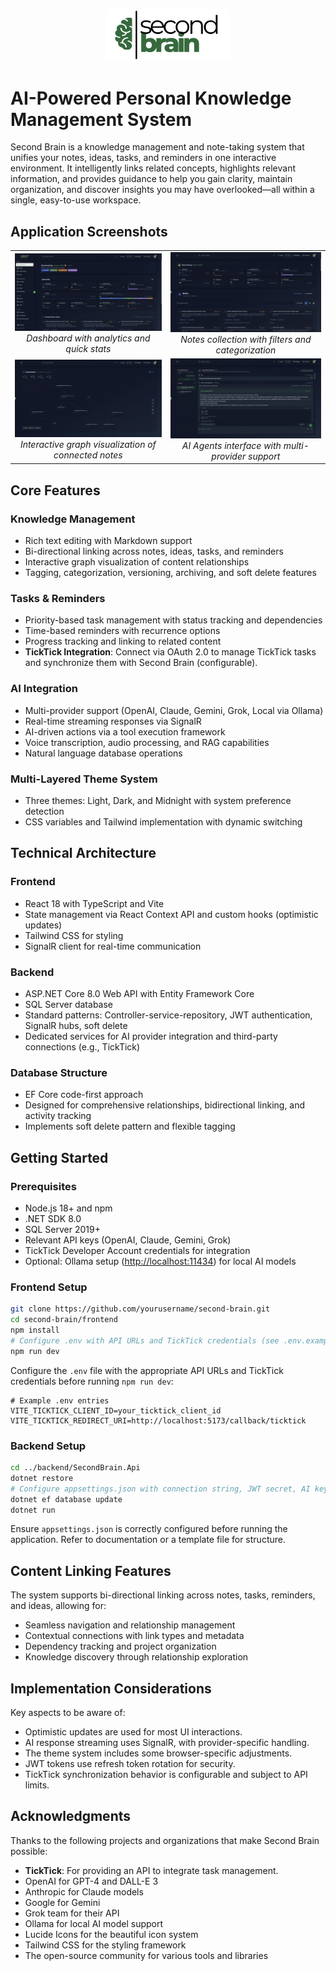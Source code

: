 <!-- markdownlint-disable MD041 MD033 -->
<p align="center">
  <picture>
    <source media="(prefers-color-scheme: dark)" srcset="frontend/src/assets/second-brain-logo-dark-mode.png">
    <source media="(prefers-color-scheme: light)" srcset="frontend/src/assets/second-brain-logo-light-mode.png">
    <img alt="Second Brain Logo" src="frontend/src/assets/second-brain-logo-light-mode.png" width="200">
  </picture>
</p>

# AI-Powered Personal Knowledge Management System

Second Brain is a knowledge management and note-taking system that unifies your notes, ideas, tasks, and reminders in one interactive environment. It intelligently links related concepts, highlights relevant information, and provides guidance to help you gain clarity, maintain organization, and discover insights you may have overlooked—all within a single, easy-to-use workspace.

## Application Screenshots

<table>
  <tr>
    <td align="center">
      <img src="frontend/src/assets/MainPageSH.png" alt="Dashboard" width="400">
      <br><em>Dashboard with analytics and quick stats</em>
    </td>
    <td align="center">
      <img src="frontend/src/assets/NotesPageSH.png" alt="Notes Page" width="400">
      <br><em>Notes collection with filters and categorization</em>
    </td>
  </tr>
  <tr>
    <td align="center">
      <img src="frontend/src/assets/LinkedNotesSH.png" alt="Linked Notes" width="400">
      <br><em>Interactive graph visualization of connected notes</em>
    </td>
    <td align="center">
      <img src="frontend/src/assets/AIAgentsSH.png" alt="AI Agents" width="400">
      <br><em>AI Agents interface with multi-provider support</em>
    </td>
  </tr>
</table>

## Core Features

### Knowledge Management

- Rich text editing with Markdown support
- Bi-directional linking across notes, ideas, tasks, and reminders
- Interactive graph visualization of content relationships
- Tagging, categorization, versioning, archiving, and soft delete features

### Tasks & Reminders

- Priority-based task management with status tracking and dependencies
- Time-based reminders with recurrence options
- Progress tracking and linking to related content
- **TickTick Integration**: Connect via OAuth 2.0 to manage TickTick tasks and synchronize them with Second Brain (configurable).

### AI Integration

- Multi-provider support (OpenAI, Claude, Gemini, Grok, Local via Ollama)
- Real-time streaming responses via SignalR
- AI-driven actions via a tool execution framework
- Voice transcription, audio processing, and RAG capabilities
- Natural language database operations

### Multi-Layered Theme System

- Three themes: Light, Dark, and Midnight with system preference detection
- CSS variables and Tailwind implementation with dynamic switching

## Technical Architecture

### Frontend

- React 18 with TypeScript and Vite
- State management via React Context API and custom hooks (optimistic updates)
- Tailwind CSS for styling
- SignalR client for real-time communication

### Backend

- ASP.NET Core 8.0 Web API with Entity Framework Core
- SQL Server database
- Standard patterns: Controller-service-repository, JWT authentication, SignalR hubs, soft delete
- Dedicated services for AI provider integration and third-party connections (e.g., TickTick)

### Database Structure

- EF Core code-first approach
- Designed for comprehensive relationships, bidirectional linking, and activity tracking
- Implements soft delete pattern and flexible tagging

## Getting Started

### Prerequisites

- Node.js 18+ and npm
- .NET SDK 8.0
- SQL Server 2019+
- Relevant API keys (OpenAI, Claude, Gemini, Grok)
- TickTick Developer Account credentials for integration
- Optional: Ollama setup (<http://localhost:11434>) for local AI models

### Frontend Setup

```bash
git clone https://github.com/yourusername/second-brain.git
cd second-brain/frontend
npm install
# Configure .env with API URLs and TickTick credentials (see .env.example if available)
npm run dev
```

Configure the `.env` file with the appropriate API URLs and TickTick credentials before running `npm run dev`:

```plaintext
# Example .env entries
VITE_TICKTICK_CLIENT_ID=your_ticktick_client_id
VITE_TICKTICK_REDIRECT_URI=http://localhost:5173/callback/ticktick
```

### Backend Setup

```bash
cd ../backend/SecondBrain.Api
dotnet restore
# Configure appsettings.json with connection string, JWT secret, AI keys, etc. (see appsettings.template.json or documentation)
dotnet ef database update
dotnet run
```

Ensure `appsettings.json` is correctly configured before running the application. Refer to documentation or a template file for structure.

## Content Linking Features

The system supports bi-directional linking across notes, tasks, reminders, and ideas, allowing for:

- Seamless navigation and relationship management
- Contextual connections with link types and metadata
- Dependency tracking and project organization
- Knowledge discovery through relationship exploration

## Implementation Considerations

Key aspects to be aware of:

- Optimistic updates are used for most UI interactions.
- AI response streaming uses SignalR, with provider-specific handling.
- The theme system includes some browser-specific adjustments.
- JWT tokens use refresh token rotation for security.
- TickTick synchronization behavior is configurable and subject to API limits.

## Acknowledgments

Thanks to the following projects and organizations that make Second Brain possible:

- **TickTick**: For providing an API to integrate task management.
- OpenAI for GPT-4 and DALL-E 3
- Anthropic for Claude models
- Google for Gemini
- Grok team for their API
- Ollama for local AI model support
- Lucide Icons for the beautiful icon system
- Tailwind CSS for the styling framework
- The open-source community for various tools and libraries
